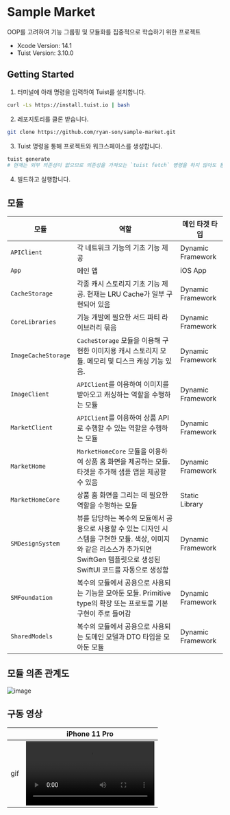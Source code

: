 # Sample Market

OOP를 고려하여 기능 그룹핑 및 모듈화를 집중적으로 학습하기 위한 프로젝트

- Xcode Version: 14.1
- Tuist Version: 3.10.0

## Getting Started

1. 터미널에 아래 명령을 입력하여 Tuist를 설치합니다.
```bash
curl -Ls https://install.tuist.io | bash
```
2. 레포지토리를 클론 받습니다.
```bash
git clone https://github.com/ryan-son/sample-market.git
```
3. Tuist 명령을 통해 프로젝트와 워크스페이스를 생성합니다.
```bash
tuist generate
# 현재는 외부 의존성이 없으므로 의존성을 가져오는 `tuist fetch` 명령을 하지 않아도 됨.
```
4. 빌드하고 실행합니다.

## 모듈

| 모듈 | 역할 | 메인 타겟 타입 |
| --- | --- | --- |
| `APIClient` | 각 네트워크 기능의 기초 기능 제공 | Dynamic Framework |
| `App` | 메인 앱 | iOS App |
| `CacheStorage` | 각종 캐시 스토리지 기초 기능 제공. 현재는 LRU Cache가 일부 구현되어 있음 | Dynamic Framework |
| `CoreLibraries` | 기능 개발에 필요한 서드 파티 라이브러리 묶음 | Dynamic Framework |
| `ImageCacheStorage` | `CacheStorage` 모듈을 이용해 구현한 이미지용 캐시 스토리지 모듈. 메모리 및 디스크 캐싱 기능 있음. | Dynamic Framework |
| `ImageClient` | `APIClient`를 이용하여 이미지를 받아오고 캐싱하는 역할을 수행하는 모듈 | Dynamic Framework |
| `MarketClient` | `APIClient`를 이용하여 상품 API로 수행할 수 있는 역할을 수행하는 모듈 | Dynamic Framework |
| `MarketHome` | `MarketHomeCore` 모듈을 이용하여 상품 홈 화면을 제공하는 모듈. 타겟을 추가해 샘플 앱을 제공할 수 있음 | Dynamic Framework |
| `MarketHomeCore` | 상품 홈 화면을 그리는 데 필요한 역할을 수행하는 모듈 | Static Library |
| `SMDesignSystem` | 뷰를 담당하는 복수의 모듈에서 공용으로 사용할 수 있는 디자인 시스템을 구현한 모듈. 색상, 이미지와 같은 리소스가 추가되면 SwiftGen 템플릿으로 생성된 SwiftUI 코드를 자동으로 생성함 | Dynamic Framework |
| `SMFoundation` | 복수의 모듈에서 공용으로 사용되는 기능을 모아둔 모듈. Primitive type의 확장 또는 프로토콜 기본 구현이 주로 들어감 | Dynamic Framework |
| `SharedModels` | 복수의 모듈에서 공용으로 사용되는 도메인 모델과 DTO 타입을 모아둔 모듈 | Dynamic Framework |

## 모듈 의존 관계도

![image](https://user-images.githubusercontent.com/69730931/216835921-fbc0bac9-a6c3-47d6-beb8-d0180eb71b91.png)

## 구동 영상

| | iPhone 11 Pro |
|--|--|
| gif | <video src="https://user-images.githubusercontent.com/69730931/216833887-1c55d284-7aaa-42b1-a1bf-45c572244e3c.mp4"/> |

